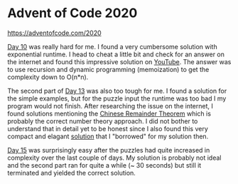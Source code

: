 # Advent of Code 2020

https://adventofcode.com/2020

[Day 10](https://adventofcode.com/2020/day/10) was really hard for me.
I found a very cumbersome solution with exponential runtime.
I head to cheat a little bit and check for an answer on the internet and found
this impressive solution on  [YouTube](https://www.youtube.com/watch?v=cE88K2kFZn0).
The answer was to use recursion and dynamic programming (memoization) to get the
complexity down to O(n*n).

The second part of [Day 13](https://adventofcode.com/2020/day/13) was also too tough for me.
I found a solution for the simple examples, but for the puzzle input the runtime
was too bad I my program would not finish.
After researching the issue on the internet, I found solutions mentioning the
[Chinese Remainder Theorem](https://en.wikipedia.org/wiki/Chinese_remainder_theorem)
which is probably the correct number theory approach. I did not bother to understand
that in detail yet to be honest since I also found this very compact and elagant
[solution](https://github.com/Chrinkus/advent-of-code-2020/blob/main/src/day13.cpp)
that I "borrowed" for my solution then.

[Day 15](https://adventofcode.com/2020/day/15) was surprisingly easy after the
puzzles had quite increased in complexity over the last couple of days.
My solution is probably not ideal and the second part ran for quite a while
(~ 30 seconds) but still it terminated and yielded the correct solution.
